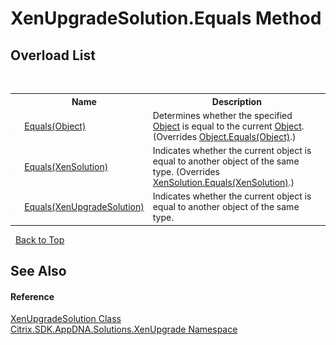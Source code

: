 # XenUpgradeSolution.Equals Method 
 


## Overload List
&nbsp;<table><tr><th></th><th>Name</th><th>Description</th></tr><tr><td>![Public method](media/pubmethod.gif "Public method")</td><td><a href="2854a695-7c03-2113-c338-2d7e30a8ef9d">Equals(Object)</a></td><td>
Determines whether the specified <a href="http://msdn2.microsoft.com/en-us/library/e5kfa45b" target="_blank">Object</a> is equal to the current <a href="http://msdn2.microsoft.com/en-us/library/e5kfa45b" target="_blank">Object</a>.
 (Overrides <a href="http://msdn2.microsoft.com/en-us/library/bsc2ak47" target="_blank">Object.Equals(Object)</a>.)</td></tr><tr><td>![Public method](media/pubmethod.gif "Public method")</td><td><a href="e462ae3f-65f2-923f-ce4c-f13f9895e910">Equals(XenSolution)</a></td><td>
Indicates whether the current object is equal to another object of the same type.
 (Overrides <a href="3ec08404-f175-ad93-079d-113e3f88a0c8">XenSolution.Equals(XenSolution)</a>.)</td></tr><tr><td>![Public method](media/pubmethod.gif "Public method")</td><td><a href="8c1cad7a-3765-fd8c-8334-288c79d53bad">Equals(XenUpgradeSolution)</a></td><td>
Indicates whether the current object is equal to another object of the same type.</td></tr></table>&nbsp;
<a href="#xenupgradesolution.equals-method">Back to Top</a>

## See Also


#### Reference
<a href="b84f9f35-472d-8b0d-4ebd-53d567ec7042">XenUpgradeSolution Class</a><br /><a href="2805b95f-a335-5d98-deaf-c0312b394eda">Citrix.SDK.AppDNA.Solutions.XenUpgrade Namespace</a><br />